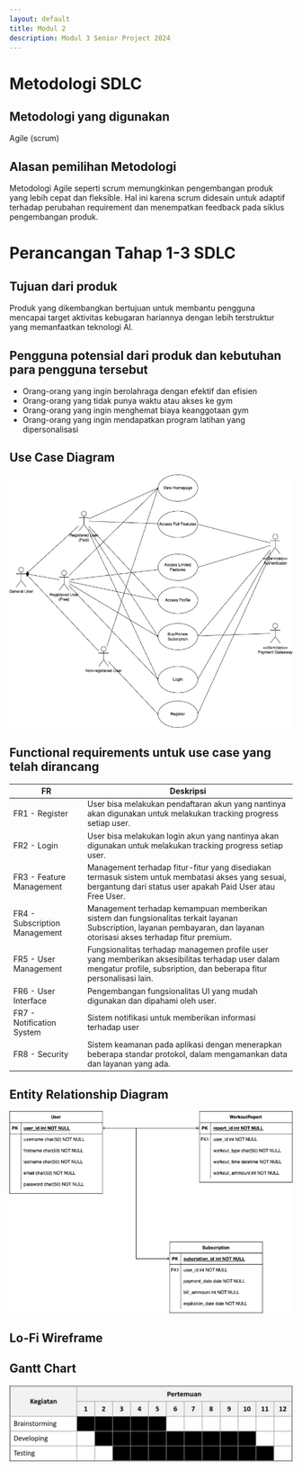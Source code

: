 ```yaml
---
layout: default
title: Modul 2
description: Modul 3 Senior Project 2024
---
```


# Metodologi SDLC

## Metodologi yang digunakan
Agile (scrum)

## Alasan pemilihan Metodologi
Metodologi Agile seperti scrum memungkinkan pengembangan produk yang lebih cepat dan fleksible. Hal ini karena scrum didesain untuk adaptif terhadap perubahan requirement dan menempatkan feedback pada siklus pengembangan produk.

# Perancangan Tahap 1-3 SDLC

## Tujuan dari produk
Produk yang dikembangkan bertujuan untuk membantu pengguna mencapai target aktivitas kebugaran hariannya dengan lebih terstruktur yang memanfaatkan teknologi AI.

## Pengguna potensial dari produk dan kebutuhan para pengguna tersebut
- Orang-orang yang ingin berolahraga dengan efektif dan efisien
- Orang-orang yang tidak punya waktu atau akses ke gym
- Orang-orang yang ingin menghemat biaya keanggotaan gym
- Orang-orang yang ingin mendapatkan program latihan yang dipersonalisasi

## Use Case Diagram
![Use Case Diagram](https://raw.githubusercontent.com/dundorma/SmartWorkout/master/use-case-diagram.drawio.png)

## Functional requirements untuk use case yang telah dirancang

| FR | Deskripsi |
|-|-|
| FR1 - Register | User bisa melakukan pendaftaran akun yang nantinya akan digunakan untuk melakukan tracking progress setiap user. |
| FR2 - Login | User bisa melakukan login akun yang nantinya akan digunakan untuk melakukan tracking progress setiap user. |
| FR3 - Feature Management | Management terhadap fitur-fitur yang disediakan termasuk sistem untuk membatasi akses yang sesuai, bergantung dari status user apakah Paid User atau Free User. |
| FR4 - Subscription Management | Management terhadap kemampuan memberikan sistem dan fungsionalitas terkait layanan Subscription, layanan pembayaran, dan layanan otorisasi akses terhadap fitur premium. |
| FR5 - User Management | Fungsionalitas terhadap managemen profile user yang memberikan aksesibilitas terhadap user dalam mengatur profile, subsription, dan beberapa fitur personalisasi lain. |
| FR6 - User Interface | Pengembangan fungsionalitas UI yang mudah digunakan dan dipahami oleh user. |
| FR7 - Notification System | Sistem notifikasi untuk memberikan informasi terhadap user |
| FR8 - Security | Sistem keamanan pada aplikasi dengan menerapkan beberapa standar protokol, dalam mengamankan data dan layanan yang ada. |

## Entity Relationship Diagram
![ERD](https://raw.githubusercontent.com/dundorma/SmartWorkout/master/erd.drawio.png)

## Lo-Fi Wireframe

## Gantt Chart
![Gantt Chart](https://raw.githubusercontent.com/dundorma/SmartWorkout/master/gantt-chart.png)
